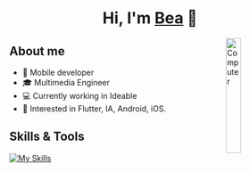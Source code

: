 <!--
**beeea/beeea** is a ✨ _special_ ✨ repository because its `README.md` (this file) appears on your GitHub profile.

Here are some ideas to get you started:

- 🔭 I’m currently working on ...
- 🌱 I’m currently learning ...
- 👯 I’m looking to collaborate on ...
- 🤔 I’m looking for help with ...
- 💬 Ask me about ...
- 📫 How to reach me: ...
- 😄 Pronouns: ...
- ⚡ Fun fact: ...
-->
<div align="center">
<h1 align="center">Hi, I'm <a href="https://aristi.dev">Bea</a> 👋</h1>
</div>

<p align="justify">
<img src="https://user-images.githubusercontent.com/74038190/240906093-9be4d344-6782-461a-b5a6-32a07bf7b34e.gif" width="23%" height=auto align="right" alt="Computer">
</p>

## About me
- 📲 Mobile developer
- 🎓 Multimedia Engineer
- 💻 Currently working in Ideable
- 👀 Interested in Flutter, IA, Android, iOS.

## Skills & Tools
[![My Skills](https://skillicons.dev/icons?i=androidstudio,kotlin,java,vscode,unity,js,html,css,php,eclipse,idea,github&perline=15&theme=dark)](https://skillicons.dev)

